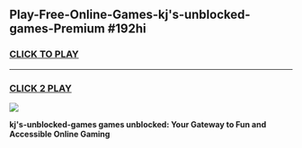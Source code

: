 
## Play-Free-Online-Games-kj's-unblocked-games-Premium #192hi
<h3>
<a href="https://premium.freeplayer.one?title=kj's-unblocked-games&ref=8M">CLICK TO PLAY</a></h3>
<hr>

<h3>
<a href="https://premium.freeplayer.one?title=kj's-unblocked-games&ref=8M">CLICK 2 PLAY</a>
  
</h3>

<a href="https://premium.freeplayer.one?title=kj's-unblocked-games&ref=8M"><img src="https://clearcache.store/games.png"></a>


**kj's-unblocked-games games unblocked: Your Gateway to Fun and Accessible Online Gaming**
